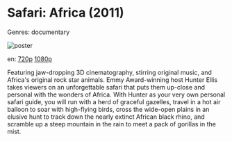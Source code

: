 # Safari: Africa (2011)

Genres: documentary

![poster](http://image.tmdb.org/t/p/w500/kCXL17kH16dxQizQrVSlx87EkUD.jpg)

en:
  [720p](magnet:?xt=urn:btih:DCA8EA3D9A6CAAED6FA3ECE1B136DD2759A48B88&tr=udp://glotorrents.pw:6969/announce&tr=udp://tracker.opentrackr.org:1337/announce&tr=udp://torrent.gresille.org:80/announce&tr=udp://tracker.openbittorrent.com:80&tr=udp://tracker.coppersurfer.tk:6969&tr=udp://tracker.leechers-paradise.org:6969&tr=udp://p4p.arenabg.ch:1337&tr=udp://tracker.internetwarriors.net:1337)
  [1080p](magnet:?xt=urn:btih:D90EE6BD45ECEFE31EDFBE0ECA1E8E784C1375F2&tr=udp://glotorrents.pw:6969/announce&tr=udp://tracker.opentrackr.org:1337/announce&tr=udp://torrent.gresille.org:80/announce&tr=udp://tracker.openbittorrent.com:80&tr=udp://tracker.coppersurfer.tk:6969&tr=udp://tracker.leechers-paradise.org:6969&tr=udp://p4p.arenabg.ch:1337&tr=udp://tracker.internetwarriors.net:1337)
  


Featuring jaw-dropping 3D cinematography, stirring original music, and Africa's original rock star animals. Emmy Award-winning host Hunter Ellis takes viewers on an unforgettable safari that puts them up-close and personal with the wonders of Africa.  With Hunter as your very own personal safari guide, you will run with a herd of graceful gazelles, travel in a hot air balloon to soar with high-flying birds, cross the wide-open plains in an elusive hunt to track down the nearly extinct African black rhino, and scramble up a steep mountain in the rain to meet a pack of gorillas in the mist.
